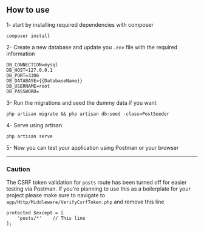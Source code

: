 ## How to use

1- start by installing required dependencies with composer

```
composer install
```

2- Create a new database and update you `.env` file with the required information

```
DB_CONNECTION=mysql
DB_HOST=127.0.0.1
DB_PORT=3306
DB_DATABASE={{DatabaseName}}
DB_USERNAME=root
DB_PASSWORD=
```

3- Run the migrations and seed the dummy data if you want

```
php artisan migrate && php artisan db:seed -class=PostSeeder
```

4- Serve using artisan

```
php artisan serve
```

5- Now you can test your application using Postman or your browser

---

### Caution

The CSRF token validation for `posts` route has been turned off for easier testing via Postman. If you're planning to use this as a boilerplate for your project please make sure to navigate to `app/Http/Middleware/VerifyCsrfToken.php` and remove this line

```
protected $except = [
    'posts/*'    // This line
];
```
